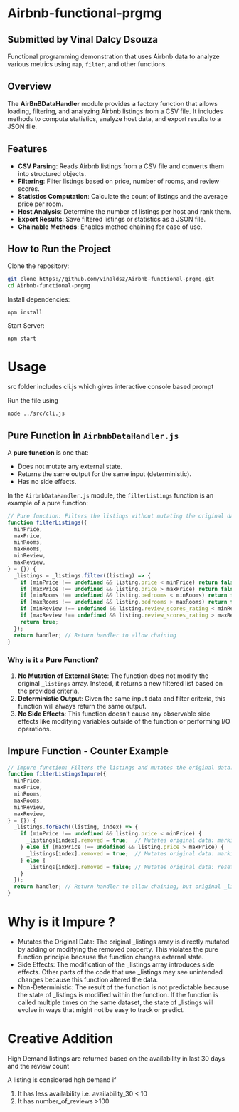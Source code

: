 # Airbnb-functional-prgmg

## Submitted by Vinal Dalcy Dsouza

Functional programming demonstration that uses Airbnb data to analyze various metrics using `map`, `filter`, and other functions.

## Overview

The **AirBnBDataHandler** module provides a factory function that allows loading, filtering, and analyzing Airbnb listings from a CSV file. It includes methods to compute statistics, analyze host data, and export results to a JSON file.

## Features

- **CSV Parsing**: Reads Airbnb listings from a CSV file and converts them into structured objects.
- **Filtering**: Filter listings based on price, number of rooms, and review scores.
- **Statistics Computation**: Calculate the count of listings and the average price per room.
- **Host Analysis**: Determine the number of listings per host and rank them.
- **Export Results**: Save filtered listings or statistics as a JSON file.
- **Chainable Methods**: Enables method chaining for ease of use.

## How to Run the Project

Clone the repository:

```sh
git clone https://github.com/vinaldsz/Airbnb-functional-prgmg.git
cd Airbnb-functional-prgmg
```
Install dependencies:

``` npm install ```

Start Server:

``` npm start ```

# Usage

src folder includes cli.js which gives interactive console based prompt

Run the file using

``` node ../src/cli.js ```

## Pure Function in `AirbnbDataHandler.js`

A **pure function** is one that:
- Does not mutate any external state.
- Returns the same output for the same input (deterministic).
- Has no side effects.

In the `AirbnbDataHandler.js` module, the `filterListings` function is an example of a pure function:

```javascript
// Pure function: Filters the listings without mutating the original data.
function filterListings({
  minPrice,
  maxPrice,
  minRooms,
  maxRooms,
  minReview,
  maxReview,
} = {}) {
  _listings = _listings.filter((listing) => {
    if (minPrice !== undefined && listing.price < minPrice) return false;
    if (maxPrice !== undefined && listing.price > maxPrice) return false;
    if (minRooms !== undefined && listing.bedrooms < minRooms) return false;
    if (maxRooms !== undefined && listing.bedrooms > maxRooms) return false;
    if (minReview !== undefined && listing.review_scores_rating < minReview) return false;
    if (maxReview !== undefined && listing.review_scores_rating > maxReview) return false;
    return true;
  });
  return handler; // Return handler to allow chaining
} 
```
### Why is it a Pure Function?

1. **No Mutation of External State**: The function does not modify the original `_listings` array. Instead, it returns a new filtered list based on the provided criteria.
2. **Deterministic Output**: Given the same input data and filter criteria, this function will always return the same output.
3. **No Side Effects**: This function doesn’t cause any observable side effects like modifying variables outside of the function or performing I/O operations.

## Impure Function - Counter Example

```javascript
// Impure function: Filters the listings and mutates the original data.
function filterListingsImpure({
  minPrice,
  maxPrice,
  minRooms,
  maxRooms,
  minReview,
  maxReview,
} = {}) {
  _listings.forEach((listing, index) => {
    if (minPrice !== undefined && listing.price < minPrice) {
      _listings[index].removed = true;  // Mutates original data: marking listings as removed
    } else if (maxPrice !== undefined && listing.price > maxPrice) {
      _listings[index].removed = true;  // Mutates original data: marking listings as removed
    } else {
      _listings[index].removed = false; // Mutates original data: resetting the removed flag
    }
  });
  return handler; // Return handler to allow chaining, but original _listings array is mutated
}
```

# Why is it Impure ?

* Mutates the Original Data: The original _listings array is directly mutated by adding or modifying the removed property. This violates the pure function principle because the function changes external state.
* Side Effects: The modification of the _listings array introduces side effects. Other parts of the code that use _listings may see unintended changes because this function altered the data.
* Non-Deterministic: The result of the function is not predictable because the state of _listings is modified within the function. If the function is called multiple times on the same dataset, the state of _listings will evolve in ways that might not be easy to track or predict.


# Creative Addition

High Demand listings are returned based on the availability in last 30 days and the review count

A listing is considered hgh demand if
1. It has less availability i.e. availability_30 < 10
2. It has number_of_reviews >100

